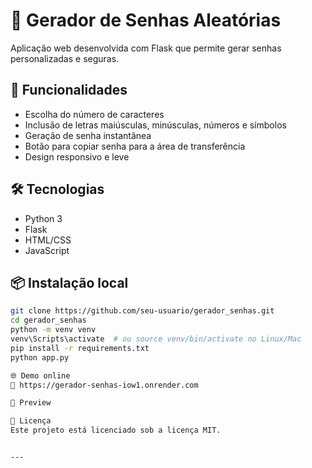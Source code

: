 # 🔐 Gerador de Senhas Aleatórias

Aplicação web desenvolvida com Flask que permite gerar senhas personalizadas e seguras.

## 🚀 Funcionalidades

- Escolha do número de caracteres
- Inclusão de letras maiúsculas, minúsculas, números e símbolos
- Geração de senha instantânea
- Botão para copiar senha para a área de transferência
- Design responsivo e leve

## 🛠 Tecnologias

- Python 3
- Flask
- HTML/CSS
- JavaScript

## 📦 Instalação local

```bash
git clone https://github.com/seu-usuario/gerador_senhas.git
cd gerador_senhas
python -m venv venv
venv\Scripts\activate  # ou source venv/bin/activate no Linux/Mac
pip install -r requirements.txt
python app.py

🌐 Demo online
🔗 https://gerador-senhas-iow1.onrender.com

📸 Preview

📄 Licença
Este projeto está licenciado sob a licença MIT.


---


